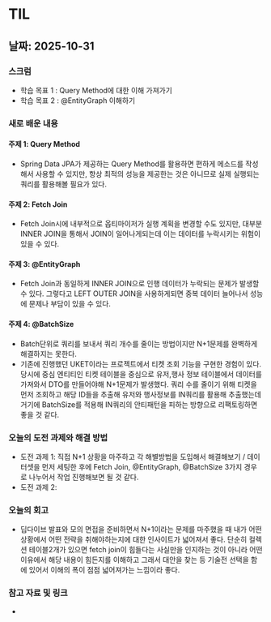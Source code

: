 # TIL

## 날짜: 2025-10-31

### 스크럼
- 학습 목표 1 : Query Method에 대한 이해 가져가기
- 학습 목표 2 : @EntityGraph 이해하기

### 새로 배운 내용
#### 주제 1: Query Method
- Spring Data JPA가 제공하는 Query Method를 활용하면 편하게 메소드를 작성해서 사용할 수 있지만, 항상 최적의 성능을 제공한는 것은 아니므로 실제 실행되는 쿼리를 활용해볼 필요가 있다.

#### 주제 2: Fetch Join
- Fetch Join시에 내부적으로 옵티마이저가 실행 계획을 변경할 수도 있지만, 대부분 INNER JOIN을 통해서 JOIN이 일어나게되는데 이는 데이터를 누락시키는 위험이 있을 수 있다.

#### 주제 3: @EntityGraph
- Fetch Join과 동일하게 INNER JOIN으로 인행 데이터가 누락되는 문제가 발생할 수 있다. 그렇다고 LEFT OUTER JOIN을 사용하게되면 중복 데이터 늘어나서 성능에 문제나 부담이 있을 수 있다.

#### 주제 4: @BatchSize
- Batch단위로 쿼리를 보내서 쿼리 개수를 줄이는 방법이지만 N+1문제를 완벽하게 해결하지는 못한다.
- 기존에 진행했던 UKET이라는 프로젝트에서 티켓 조회 기능을 구현한 경험이 있다. 당시에 중심 엔티티인 티켓 테이블을 중심으로 유저,행사 정보 테이블에서 데이터를 가져와서 DTO를 만들어야해 N+1문제가 발생했다. 쿼리 수를 줄이기 위해 티켓을 먼저 조회하고 해당 ID들을 추출해 유저와 행사정보를 IN쿼리를 활용해 추출했는데 거기에 BatchSize를 적용해 IN쿼리의 안티패턴을 피하는 방향으로 리팩토링하면 좋을 것 같다.

### 오늘의 도전 과제와 해결 방법
- 도전 과제 1: 직접 N+1 상황을 마주하고 각 해별방법을 도입해서 해결해보기 / 데이터셋을 먼저 세팅한 후에 Fetch Join, @EntityGraph, @BatchSize 3가지 경우로 나누어서 작업 진행해보면 될 것 같다. 
- 도전 과제 2:

### 오늘의 회고
- 딥다이브 발표와 모의 면접을 준비하면서 N+1이라는 문제를 마주했을 때 내가 어떤 상황에서 어떤 전략을 취해야하는지에 대한 인사이트가 넓어져서 좋다. 단순히 컬렉션 테이블2개가 있으면 fetch join이 힘들다는 사실만을 인지하는 것이 아니라 어떤 이유에서 해당 내용이 힘든지를 이해하고 그래서 대안을 찾는 등 기술전 선택을 함에 있어서 이해의 폭이 점점 넓어져가는 느낌이라 좋다.

### 참고 자료 및 링크
- 
